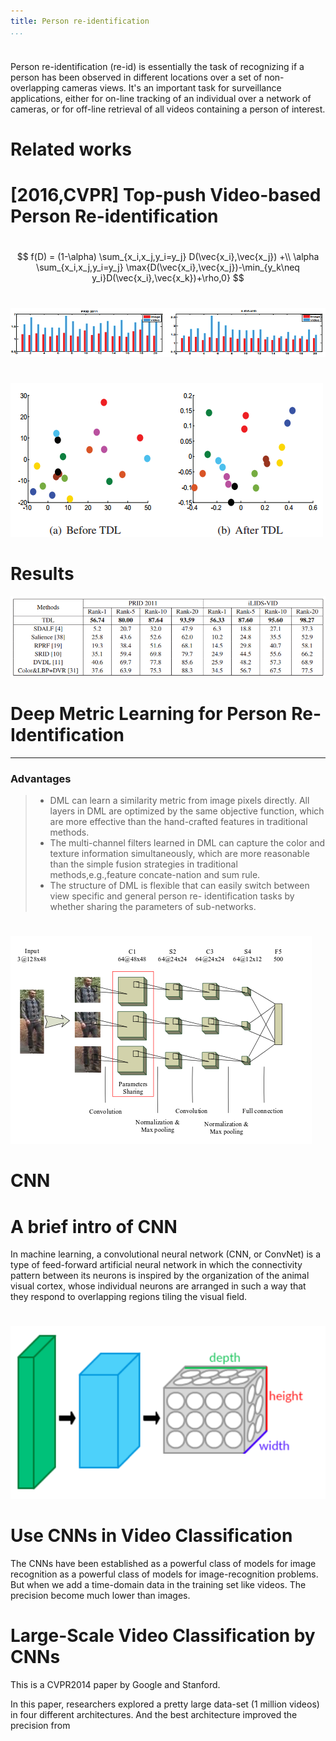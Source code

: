 ```yaml
---
title: Person re-identification
...
```


#

Person re-identification (re-id) is essentially  the task of recognizing if a person has been observed in  different locations over a set of non-overlapping cameras views. It's an important task for surveillance applications, either for on-line tracking of an individual over a network of cameras, or for off-line retrieval of all videos containing a person of interest.

# Related works

# [2016,CVPR] Top-push Video-based Person Re-identification

#

$$
f(D) = (1-\alpha) \sum_{x_i,x_j,y_i=y_j} D(\vec{x_i},\vec{x_j}) +\\ \alpha \sum_{x_i,x_j,y_i=y_j} \max{D(\vec{x_i},\vec{x_j})-\min_{y_k\neq y_i}D(\vec{x_i},\vec{x_k})+\rho,0}
$$

#

![](../img/ml-1.png)

#
![](../img/ml-2.png)

# Results

![](../img/ml-3.png)

# Deep Metric Learning for Person Re-Identification

---

### Advantages

> - DML can learn a similarity metric from image pixels
directly. All layers in DML are optimized by the same
objective function, which are more effective than the
hand-crafted features in traditional methods.
> - The multi-channel filters learned in DML can capture
the   color   and   texture   information   simultaneously,
which  are  more  reasonable  than  the  simple  fusion
strategies in traditional methods,e.g.,feature concate-nation and sum rule.
> - The  structure  of  DML  is  flexible  that  can  easily
switch between view specific and general person re-
identification tasks by whether sharing the parameters
of sub-networks.

#

![](../img/ml-struct.png)


# CNN

# A brief intro of CNN
In machine learning, a convolutional neural network (CNN, or ConvNet) is a type of feed-forward artificial neural network in which the connectivity pattern between its neurons is inspired by the organization of the animal visual cortex, whose individual neurons are arranged in such a way that they respond to overlapping regions tiling the visual field.

#

![](../img/Conv_layers.png)

# Use CNNs in Video Classification

The CNNs have been established as a powerful class of models for image recognition as a powerful class of models for image-recognition problems. But when we add a time-domain data in the training set like videos. The precision become much lower than images.

# Large-Scale Video Classification by CNNs

This is a CVPR2014 paper by Google and Stanford.

In this paper, researchers explored a pretty large data-set (1 million videos) in four different architectures. And the best architecture improved the precision from
